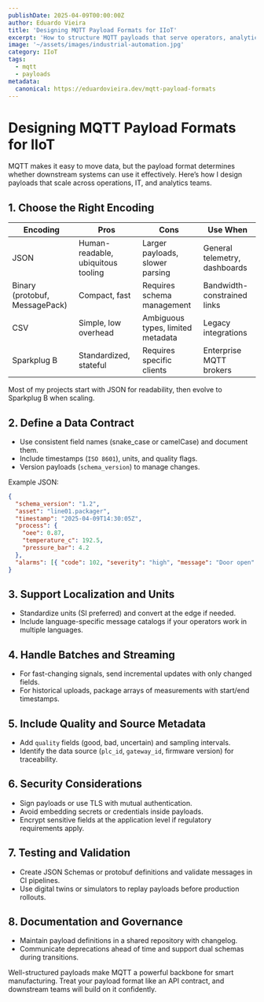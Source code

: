 ```yaml
---
publishDate: 2025-04-09T00:00:00Z
author: Eduardo Vieira
title: 'Designing MQTT Payload Formats for IIoT'
excerpt: 'How to structure MQTT payloads that serve operators, analytics teams, and enterprise systems without creating technical debt.'
image: '~/assets/images/industrial-automation.jpg'
category: IIoT
tags:
  - mqtt
  - payloads
metadata:
  canonical: https://eduardovieira.dev/mqtt-payload-formats
---
```


# Designing MQTT Payload Formats for IIoT

MQTT makes it easy to move data, but the payload format determines whether downstream systems can use it effectively. Here’s how I design payloads that scale across operations, IT, and analytics teams.

## 1. Choose the Right Encoding

| Encoding                       | Pros                               | Cons                              | Use When                      |
| ------------------------------ | ---------------------------------- | --------------------------------- | ----------------------------- |
| JSON                           | Human-readable, ubiquitous tooling | Larger payloads, slower parsing   | General telemetry, dashboards |
| Binary (protobuf, MessagePack) | Compact, fast                      | Requires schema management        | Bandwidth-constrained links   |
| CSV                            | Simple, low overhead               | Ambiguous types, limited metadata | Legacy integrations           |
| Sparkplug B                    | Standardized, stateful             | Requires specific clients         | Enterprise MQTT brokers       |

Most of my projects start with JSON for readability, then evolve to Sparkplug B when scaling.

## 2. Define a Data Contract

- Use consistent field names (snake_case or camelCase) and document them.
- Include timestamps (`ISO 8601`), units, and quality flags.
- Version payloads (`schema_version`) to manage changes.

Example JSON:

```json
{
  "schema_version": "1.2",
  "asset": "line01.packager",
  "timestamp": "2025-04-09T14:30:05Z",
  "process": {
    "oee": 0.87,
    "temperature_c": 192.5,
    "pressure_bar": 4.2
  },
  "alarms": [{ "code": 102, "severity": "high", "message": "Door open" }]
}
```

## 3. Support Localization and Units

- Standardize units (SI preferred) and convert at the edge if needed.
- Include language-specific message catalogs if your operators work in multiple languages.

## 4. Handle Batches and Streaming

- For fast-changing signals, send incremental updates with only changed fields.
- For historical uploads, package arrays of measurements with start/end timestamps.

## 5. Include Quality and Source Metadata

- Add `quality` fields (good, bad, uncertain) and sampling intervals.
- Identify the data source (`plc_id`, `gateway_id`, firmware version) for traceability.

## 6. Security Considerations

- Sign payloads or use TLS with mutual authentication.
- Avoid embedding secrets or credentials inside payloads.
- Encrypt sensitive fields at the application level if regulatory requirements apply.

## 7. Testing and Validation

- Create JSON Schemas or protobuf definitions and validate messages in CI pipelines.
- Use digital twins or simulators to replay payloads before production rollouts.

## 8. Documentation and Governance

- Maintain payload definitions in a shared repository with changelog.
- Communicate deprecations ahead of time and support dual schemas during transitions.

Well-structured payloads make MQTT a powerful backbone for smart manufacturing. Treat your payload format like an API contract, and downstream teams will build on it confidently.
